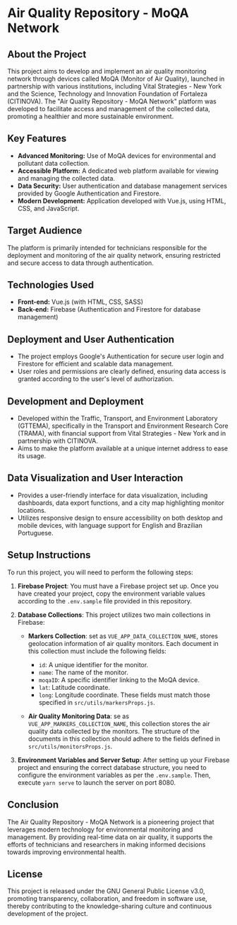 # Air Quality Repository - MoQA Network

## About the Project

This project aims to develop and implement an air quality monitoring network through devices called MoQA (Monitor of Air Quality), launched in partnership with various institutions, including Vital Strategies - New York and the Science, Technology and Innovation Foundation of Fortaleza (CITINOVA). The "Air Quality Repository - MoQA Network" platform was developed to facilitate access and management of the collected data, promoting a healthier and more sustainable environment.

## Key Features

- **Advanced Monitoring:** Use of MoQA devices for environmental and pollutant data collection.
- **Accessible Platform:** A dedicated web platform available for viewing and managing the collected data.
- **Data Security:** User authentication and database management services provided by Google Authentication and Firestore.
- **Modern Development:** Application developed with Vue.js, using HTML, CSS, and JavaScript.

## Target Audience

The platform is primarily intended for technicians responsible for the deployment and monitoring of the air quality network, ensuring restricted and secure access to data through authentication.

## Technologies Used

- **Front-end:** Vue.js (with HTML, CSS, SASS)
- **Back-end:** Firebase (Authentication and Firestore for database management)

## Deployment and User Authentication

- The project employs Google's Authentication for secure user login and Firestore for efficient and scalable data management.
- User roles and permissions are clearly defined, ensuring data access is granted according to the user's level of authorization.

## Development and Deployment

- Developed within the Traffic, Transport, and Environment Laboratory (GTTEMA), specifically in the Transport and Environment Research Core (TRAMA), with financial support from Vital Strategies - New York and in partnership with CITINOVA.
- Aims to make the platform available at a unique internet address to ease its usage.

## Data Visualization and User Interaction

- Provides a user-friendly interface for data visualization, including dashboards, data export functions, and a city map highlighting monitor locations.
- Utilizes responsive design to ensure accessibility on both desktop and mobile devices, with language support for English and Brazilian Portuguese.


## Setup Instructions

To run this project, you will need to perform the following steps:

1. **Firebase Project**: You must have a Firebase project set up. Once you have created your project, copy the environment variable values according to the `.env.sample` file provided in this repository.

2. **Database Collections**: This project utilizes two main collections in Firebase:

   - **Markers Collection**: set as `VUE_APP_DATA_COLLECTION_NAME`, stores geolocation information of air quality monitors. Each document in this collection must include the following fields:
     - `id`: A unique identifier for the monitor.
     - `name`: The name of the monitor.
     - `moqaID`: A specific identifier linking to the MoQA device.
     - `lat`: Latitude coordinate.
     - `long`: Longitude coordinate.
   These fields must match those specified in `src/utils/markersProps.js`.

   - **Air Quality Monitoring Data**: se as `VUE_APP_MARKERS_COLLECTION_NAME`, this collection stores the air quality data collected by the monitors. The structure of the documents in this collection should adhere to the fields defined in `src/utils/monitorsProps.js`.

3. **Environment Variables and Server Setup**: After setting up your Firebase project and ensuring the correct database structure, you need to configure the environment variables as per the `.env.sample`. Then, execute `yarn serve` to launch the server on port 8080.

## Conclusion

The Air Quality Repository - MoQA Network is a pioneering project that leverages modern technology for environmental monitoring and management. By providing real-time data on air quality, it supports the efforts of technicians and researchers in making informed decisions towards improving environmental health.

## License

This project is released under the GNU General Public License v3.0, promoting transparency, collaboration, and freedom in software use, thereby contributing to the knowledge-sharing culture and continuous development of the project.
